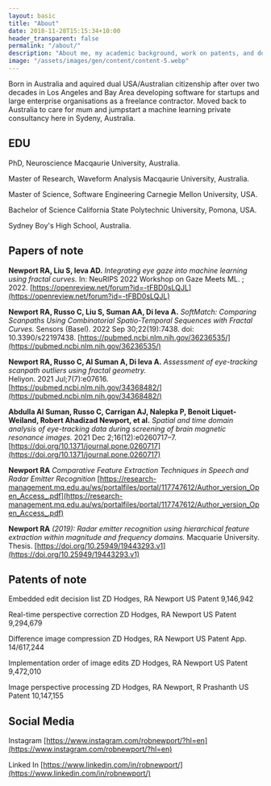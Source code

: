 ```yaml
---
layout: basic
title: "About"
date: 2018-11-28T15:15:34+10:00
header_transparent: false
permalink: "/about/"
description: "About me, my academic background, work on patents, and domain expertise."
image: "/assets/images/gen/content/content-5.webp"
---
```


Born in Australia and aquired dual USA/Australian citizenship after over two decades in Los Angeles and Bay Area developing software for startups and large enterprise organisations as a freelance contractor. Moved back to Australia to care for mum and jumpstart a machine learning private consultancy here in Sydeny, Australia. 

## EDU

PhD, Neuroscience
Macqaurie University, Australia.

Master of Research, Waveform Analysis
Macqaurie University, Australia.

Master of Science, Software Engineering
Carnegie Mellon University, USA.

Bachelor of Science
California State Polytechnic University, Pomona, USA.

Sydney Boy's High School, Australia.

## Papers of note

__Newport RA, Liu S, Ieva AD.__ _Integrating eye gaze into machine learning using fractal curves._ 
In: NeuRIPS 2022 Workshop on Gaze Meets ML. ; 2022. 
[https://openreview.net/forum?id=-tFBD0sLQJL](https://openreview.net/forum?id=-tFBD0sLQJL)

__Newport RA, Russo C, Liu S, Suman AA, Di Ieva A.__ _SoftMatch: Comparing Scanpaths Using Combinatorial Spatio-Temporal Sequences with Fractal Curves._ 
Sensors (Basel). 2022 Sep 30;22(19):7438. doi: 10.3390/s22197438.
[https://pubmed.ncbi.nlm.nih.gov/36236535/](https://pubmed.ncbi.nlm.nih.gov/36236535/)

__Newport RA, Russo C, Al Suman A, Di Ieva A.__ _Assessment of eye-tracking scanpath outliers using fractal geometry._  
Heliyon. 2021 Jul;7(7):e07616.  
‌[https://pubmed.ncbi.nlm.nih.gov/34368482/](https://pubmed.ncbi.nlm.nih.gov/34368482/)

__Abdulla Al Suman, Russo C, Carrigan AJ, Nalepka P, Benoit Liquet-Weiland, Robert Ahadizad Newport, et al.__ _Spatial and time domain analysis of eye-tracking data during screening of brain magnetic resonance images._ 
2021 Dec 2;16(12):e0260717–7. 
[https://doi.org/10.1371/journal.pone.0260717](https://doi.org/10.1371/journal.pone.0260717)

__Newport RA__ _Comparative Feature Extraction Techniques in Speech and Radar Emitter Recognition_ 
[https://research-management.mq.edu.au/ws/portalfiles/portal/117747612/Author_version_Open_Access_.pdf](https://research-management.mq.edu.au/ws/portalfiles/portal/117747612/Author_version_Open_Access_.pdf)

__Newport RA__ _(2019): Radar emitter recognition using hierarchical feature extraction within magnitude and frequency domains._ 
Macquarie University. Thesis. 
[https://doi.org/10.25949/19443293.v1](https://doi.org/10.25949/19443293.v1)

## Patents of note

Embedded edit decision list
ZD Hodges, RA Newport
US Patent 9,146,942

Real-time perspective correction
ZD Hodges, RA Newport
US Patent 9,294,679

Difference image compression
ZD Hodges, RA Newport
US Patent App. 14/617,244

Implementation order of image edits
ZD Hodges, RA Newport
US Patent 9,472,010

Image perspective processing
ZD Hodges, RA Newport, R Prashanth
US Patent 10,147,155

## Social Media

Instagram
[https://www.instagram.com/robnewport/?hl=en](https://www.instagram.com/robnewport/?hl=en)

Linked In
[https://www.linkedin.com/in/robnewport/](https://www.linkedin.com/in/robnewport/)

